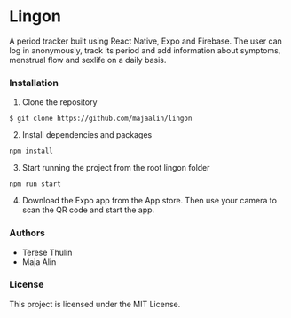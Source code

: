 # Lingon

A period tracker built using React Native, Expo and Firebase. The user can log in anonymously, track its period and add information about symptoms, menstrual flow and sexlife on a daily basis.

### Installation

1. Clone the repository

```
$ git clone https://github.com/majaalin/lingon
```

2. Install dependencies and packages

```
npm install
```

3. Start running the project from the root lingon folder

```
npm run start
```
4. Download the Expo app from the App store. Then use your camera to scan the QR code and start the app.

### Authors
- Terese Thulin
- Maja Alin

### License
This project is licensed under the MIT License.
